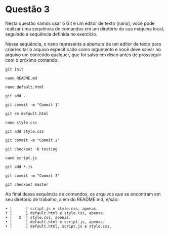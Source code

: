 # Questão 3 

<p>Nesta questão vamos usar o Git e um editor de texto (nano), você pode realizar uma sequência de comandos em um diretório da sua máquina local, seguindo a sequência definida no exercício. </p>

<p>Nessa sequência, o nano representa a abertura de um editor de texto para criar/editar o arquivo especificado como argumento e você deve salvar no arquivo um conteúdo qualquer, que foi salvo em disco antes de prosseguir com o próximo comando:</p>

```
git init

nano README.md

nano default.html

git add .

git commit -m "Commit 1"

git rm default.html

nano style.css

git add style.css

git commit -m "Commit 2"

git checkout -b testing

nano script.js

git add *.js

git commit -m "Commit 3"

git checkout master
```

Ao final dessa sequência de comandos, os arquivos que se encontram em seu diretório de trabalho, além do README.md, é/são:

    • [      ] script.js e style.css, apenas.
    • [      ] default.html e style.css, apenas.
    • [   X  ] style.css, apenas.
    • [      ] default.html e script.js, apenas.
    • [      ] default.html, script.js e style.css.
